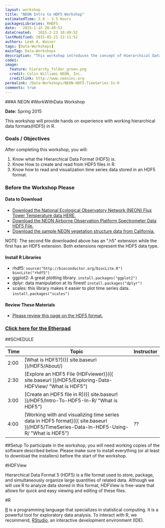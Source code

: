 ```yaml
---
layout: workshop
title: "NEON Intro to HDF5 Workshop"
estimatedTime: 3.0 - 3.5 Hours
packagesLibraries: RHDF5
date:   2015-1-15 20:49:52
dateCreated:   2015-2-23 10:49:52
lastModified: 2015-05-21 22:11:52
authors: Leah A. Wasser
tags: [Data-Workshops]
mainTag: Data-Workshops
description: "This workshop introduces the concept of Hierarchical Data Formats. Learn what an HDF5 file is. Explore HDF5 files in the free HDFviewer. Create and open HDF5 file sin R."
code1: 
image:
  feature: hierarchy_folder_green.png
  credit: Colin Williams NEON, Inc.
  creditlink: http://www.neoninc.org
permalink: /Data-Workshops/NEON-HDF5-TimeSeries-In-R
comments: true 
---
```


###A NEON #WorkWithData Workshop

**Date:** Spring 2015

This workshop will provide hands on experience with working hierarchical data formats(HDF5) in R.


<div id="objectives">

<h3>Goals / Objectives</h3>
After completing this workshop, you will:
<ol>
<li>Know what the Hierarchical Data Format (HDF5) is.</li>
<li>Know How to create and read from HDF5 files in R.</li>
<li>Know how to read and visualization time series data stored in an HDF5 format.</li>
</ol>

<h3>Before the Workshop Please</h3>

<h4>Data to Download</h4>
<ul>
<li><a href="{{ site.baseurl }}/data/NEON_TowerDataD3_D10.hdf5" class="btn btn-success">Download the National Ecological Observatory Network (NEON) Flux Tower Temperature data HERE.</a> </li>
<li><a href="http://neonhighered.org/Data/HDF5/SJER_140123_chip.h5" class="btn btn-success">Download the NEON Airborne Observation Platform Spectrometer Data HDF5 File.</a> </li>

<li><a href="http://neonhighered.org/Data/D17_2013_SJER_vegStr.zip" class="btn btn-success">Download the sample NEON vegetation structure data from California.</a> </li>

</ul>
NOTE: The second file downloaded above has an ".h5" extension while the first has an HDF5 extension. Both extensions represent the HDF5 data type.


<h4>Install R Libraries</h4>
<ul>
<li>rhdf5: <code>source("http://bioconductor.org/biocLite.R")
biocLite("rhdf5")</code></li>
<li>ggplot2: A great plotting library. <code>install.packages("ggplot2")</code> </li>
<li>dplyr: data manipulation at its finest! <code>install.packages("dplyr")</code></li>
<li>scales: this library makes it easier to plot time series data. <code>install.packages("scales")</code></li>
</ul>

<h4>Review These Materials</h4>
<ul>
<li><a href="{{ site.baseurl }}/HDF5/About/">Please review this page on the HDF5 
format. </a></li>
</ul>

<h3><a href="https://etherpad.mozilla.org/NEONHDF5-May28-2015" target="_blank">Click here for the Etherpad</a></h3>

</div>


##SCHEDULE


| Time        | Topic         | Instructor | 
|-------------|---------------|------------|
| 2:00     | [What is HDF5?]({{ site.baseurl }}/HDF5/About/) |          |
| 2:30     | [Explore an HDF5 File (HDFviewer)]({{ site.baseurl }}/HDF5/Exploring-Data-HDFView/ "What is HDF5")      |            |
| 3:00 | [Create an HDF5 file in R]({{ site.baseurl }}/HDF5/Intro-To-HDF5-In-R/ "What is HDF5")          |      |
| 4:00 | [Working with and visualizing time series data in HDF5 format]({{ site.baseurl }}/HDF5/TimeSeries-Data-In-HDF5-Using-R/ "What is HDF5")        | ??         |



##Setup
To participate in the workshop, you will need working copies of the software described below. Please make sure to install everything (or at least to download the installers) before the start of the workshop.

#HDFView

Hierarchical Data Format 5 (HDF5) is a file format used to store, package, and simultaneously organize large quantities of related data. Although we will use R to analyze data stored in this format, HDFView is free-ware that allows for quick and easy viewing and editing of these files.


#R

<a href = "http://cran.r-project.org/">R</a> is a programming language that specializes in statistical computing. It is a powerful tool for exploratory data analysis. To interact with R, we recommend, <a href="http://www.rstudio.com/">RStudio</a>, an interactive development environment (IDE). 


